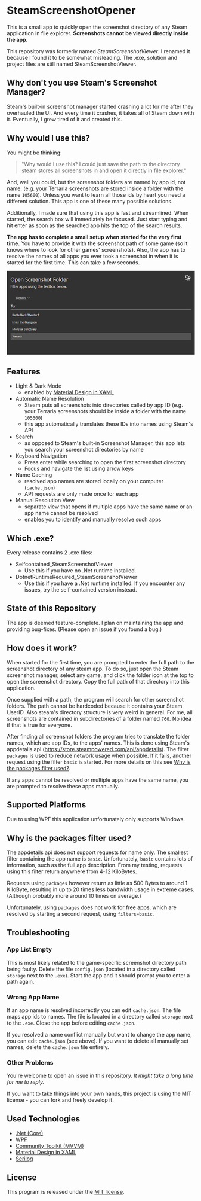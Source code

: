 ﻿# SteamScreenshotOpener

This is a small app to quickly open the screenshot directory of any Steam application in file explorer.
**Screenshots cannot be viewed directly inside the app.**

This repository was formerly named _SteamScreenshotViewer_. 
I renamed it because I found it to be somewhat misleading.
The .exe, solution and project files are still named SteamScreenshotViewer.

## Why don't you use Steam's Screenshot Manager?

Steam's built-in screenshot manager started crashing a lot for me after they overhauled the UI.
And every time it crashes, it takes all of Steam down with it.
Eventually, I grew tired of it and created this.

## Why would I use this?

You might be thinking:
> "Why would I use this? 
> I could just save the path to the directory steam stores all screenshots in and open it directly in file explorer."  

And, well you could, but the screenshot folders are named by app id, not name.
(e.g. your Terraria screenshots are stored inside a folder with the name `105600`).
Unless you want to learn all those ids by heart you need a different solution.
This app is one of these many possible solutions.

Additionally, I made sure that using this app is fast and streamlined.
When started, the search box will immediately be focused.
Just start typing and hit enter as soon as the searched app hits the top of the search results.

**The app has to complete a small setup when started for the very first time.**
You have to provide it with the screenshot path of some game (so it knows where to look for other games' screenshots).
Also, the app has to resolve the names of all apps you ever took a screenshot in when it is started for the first time.
This can take a few seconds.

![Main View](readme%20files/AppView.png)


## Features

- Light & Dark Mode
  - enabled by [Material Design in XAML](https://github.com/MaterialDesignInXAML/MaterialDesignInXamlToolkit)
- Automatic Name Resolution
  - Steam puts all screenshots into directories called by app ID (e.g. your Terraria screenshots should be inside a folder with the name `105600`)
  - this app automatically translates these IDs into names using Steam's API
- Search
  - as opposed to Steam's built-in Screenshot Manager, this app lets you search your screenshot directories by name 
- Keyboard Navigation
  - Press enter while searching to open the first screenshot directory
  - Focus and navigate the list using arrow keys
- Name Caching
  - resolved app names are stored locally on your computer (`cache.json`)
  - API requests are only made once for each app
- Manual Resolution View
  - separate view that opens if multiple apps have the same name or an app name cannot be resolved
  - enables you to identify and manually resolve such apps

## Which .exe?

Every release contains 2 .exe files:

- Selfcontained_SteamScreenshotViewer
    - Use this if you have no .Net runtime installed.
- DotnetRuntimeRequired_SteamScreenshotViewer
    - Use this if you have a .Net runtime installed. If you encounter any issues, try the self-contained version
      instead.

## State of this Repository

The app is deemed feature-complete.
I plan on maintaining the app and providing bug-fixes.
(Please open an issue if you found a bug.)

## How does it work?

When started for the first time, you are prompted to enter the full path to the screenshot directory of any steam app.
To do so, just open the Steam screenshot manager, select any game, and click the folder icon at the top to open the
screenshot directory.
Copy the full path of that directory into this application.

Once supplied with a path, the program will search for other screenshot folders.
The path cannot be hardcoded because it contains your Steam UserID.
Also steam's directory structure is very weird in general.
For me, all screenshots are contained in subdirectories of a folder named `760`.
No idea if that is true for everyone.

After finding all screenshot folders the program tries to translate the folder names, which are app IDs, to the apps'
names.
This is done using Steam's appdetails api (<https://store.steampowered.com/api/appdetails>).
The filter `packages` is used to reduce network usage when possible.
If it fails, another request using the filter `basic` is started.
For more details on this see [Why is the packages filter used?](#why-is-the-packages-filter-used).

If any apps cannot be resolved or multiple apps have the same name, you are prompted to resolve these apps manually.

## Supported Platforms

Due to using WPF this application unfortunately only supports Windows.

## Why is the packages filter used?

The appdetails api does not support requests for name only.
The smallest filter containing the app name is `basic`.
Unfortunately, `basic` contains lots of information, such as the full app description.
From my testing, requests using this filter return anywhere from 4-12 KiloBytes.

Requests using `packages` however return as little as 500 Bytes to around 1 KiloByte, resulting in up to 20 times less
bandwidth usage in extreme cases.
(Although probably more around 10 times on average.)

Unfortunately, using `packages` does not work for free apps,
which are resolved by starting a second request, using `filters=basic`.

## Troubleshooting

### App List Empty

This is most likely related to the game-specific screenshot directory path being faulty.
Delete the file `config.json` (located in a directory called `storage` next to the `.exe`).
Start the app and it should prompt you to enter a path again.

### Wrong App Name

If an app name is resolved incorrectly you can edit `cache.json`.
The file maps app ids to names.
The file is located in a directory called `storage` next to the `.exe`.
Close the app before editing `cache.json`.

If you resolved a name conflict manually but want to change the app name, you can edit `cache.json` (see above).
If you want to delete all manually set names, delete the `cache.json` file entirely.

### Other Problems

You're welcome to open an issue in this repository.
_It might take a long time for me to reply._

If you want to take things into your own hands, this project is using the MIT license - you can fork and freely develop
it.

## Used Technologies

- [.Net (Core)](https://github.com/dotnet)
- [WPF](https://github.com/dotnet/wpf)
- [Community Toolkit (MVVM)](https://github.com/CommunityToolkit/dotnet)
- [Material Design in XAML](https://github.com/MaterialDesignInXAML/MaterialDesignInXamlToolkit)
- [Serilog](https://github.com/serilog/serilog)

## License

This program is released under the [MIT license](LICENSE).
